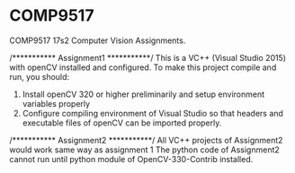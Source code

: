 # COMP9517
COMP9517 17s2 Computer Vision Assignments.

/***********
Assignment1
***********/
This is a VC++ (Visual Studio 2015) with openCV installed and configured.
To make this project compile and run, you should:
1. Install openCV 320 or higher preliminarily and setup environment variables properly
2. Configure compiling environment of Visual Studio so that headers and executable files of openCV can be imported properly.

/***********
Assignment2
***********/
All VC++ projects of Assignment2 would work same way as assignment 1
The python code of Assignment2 cannot run until python module of OpenCV-330-Contrib installed.

